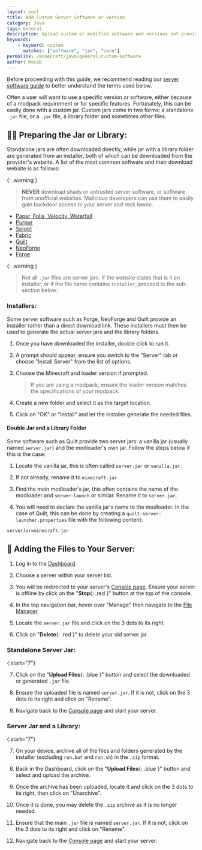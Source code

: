 ```yaml
---
layout: post
title: Add Custom Server Software or Version
category: Java
tags: General
description: Upload custom or modified software and versions not provided officially.
keywords:
    - keyword: custom
      matches: ["software", "jar", "core"]
permalink: /minecraft/java/general/custom-software
author: Mocab
---
```


Before proceeding with this guide, we recommend reading our [server software guide](/minecraft/java/general/server-software) to better understand the terms used below.

Often a user will want to use a specific version or software, either because of a modpack requirement or for specific features. Fortunately, this can be easily done with a custom jar. Custom jars come in two forms: a standalone `.jar` file, or a `.jar` file, a library folder and sometimes other files.

## :cook: Preparing the Jar or Library:

Standalone jars are often downloaded directly, while jar with a library folder are generated from an installer, both of which can be downloaded from the provider's website. A list of the most common software and their download website is as follows:

{: .warning }

> **NEVER** download shady or untrusted server software, or software from unofficial websites. Malicious developers can use them to easily gain backdoor access to your server and reck havoc.

-   [Paper, Folia, Velocity, Waterfall](https://papermc.io/downloads)
-   [Purpur](https://purpurmc.org/downloads)
-   [Spigot](https://getbukkit.org/download/spigot/)
-   [Fabric](https://fabricmc.net/use/server/)
-   [Quilt](https://quiltmc.org/en/install/server/)
-   [NeoForge](https://projects.neoforged.net/neoforged/neoforge)
-   [Forge](https://files.minecraftforge.net/net/minecraftforge/forge/)

{: .warning }

> Not all `.jar` files are server jars. If the website states that is it an installer, or if the file name contains `installer`, proceed to the sub-section below:

### Installers:

Some server software such as Forge, NeoForge and Quilt provide an installer rather than a direct download link. These installers must then be used to generate the actual server jars and the library folders.

1. Once you have downloaded the installer, double click to run it.

2. A prompt should appear, ensure you switch to the "Server" tab or choose "Install Server" from the list of options.

3. Choose the Minecraft and loader version if prompted.

    > If you are using a modpack, ensure the loader version matches the specifications of your modpack.

4. Create a new folder and select it as the target location.

5. Click on "OK" or "Install" and let the installer generate the needed files.

#### Double Jar and a Library Folder

Some software such as Quilt provide two server jars: a vanilla jar (usually named `server.jar`) and the modloader's own jar. Follow the steps below if this is the case:

1. Locate the vanilla jar, this is often called `server.jar` or `vanilla.jar`.

2. If not already, rename it to `minecraft.jar`.

3. Find the main modloader's jar, this often contains the name of the modloader and `server-launch` or similar. Rename it to `server.jar`.

4. You will need to declare the vanilla jar's name to the modloader. In the case of Quilt, this can be done by creating a `quilt-server-launcher.properties` file with the following content:

```
serverJar=minecraft.jar
```

## :hammer: Adding the Files to Your Server:

1. Log in to the [Dashboard](https://client.falixnodes.net/).

2. Choose a server within your server list.

3. You will be redirected to your server's [Console page](https://client.falixnodes.net/server/console). Ensure your server is offline by click on the "**Stop**{: .red }" button at the top of the console.

4. In the top navigation bar, hover over "Manage" then navigate to the [File Manager](https://client.falixnodes.net/server/filemanager).

5. Locate the `server.jar` file and click on the 3 dots to its right.

6. Click on "**Delete**{: .red }" to delete your old server jar.

### Standalone Server Jar:

{:start="7"}

7. Click on the "**Upload Files**{: .blue }" button and select the downloaded or generated `.jar` file.

8. Ensure the uploaded file is named `server.jar`. If it is not, click on the 3 dots to its right and click on "Rename".

9. Navigate back to the [Console page](https://client.falixnodes.net/server/console) and start your server.

### Server Jar and a Library:

{:start="7"}

7. On your device, archive all of the files and folders generated by the installer (excluding `run.bat` and `run.sh`) in the `.zip` format.

8. Back in the Dashboard, click on the "**Upload Files**{: .blue }" button and select and upload the archive.

9. Once the archive has been uploaded, locate it and click on the 3 dots to its right, then click on "Unarchive".

10. Once it is done, you may delete the `.zip` archive as it is no longer needed.

11. Ensure that the main `.jar` file is named `server.jar`. If it is not, click on the 3 dots to its right and click on "Rename".

12. Navigate back to the [Console page](https://client.falixnodes.net/server/console) and start your server.
